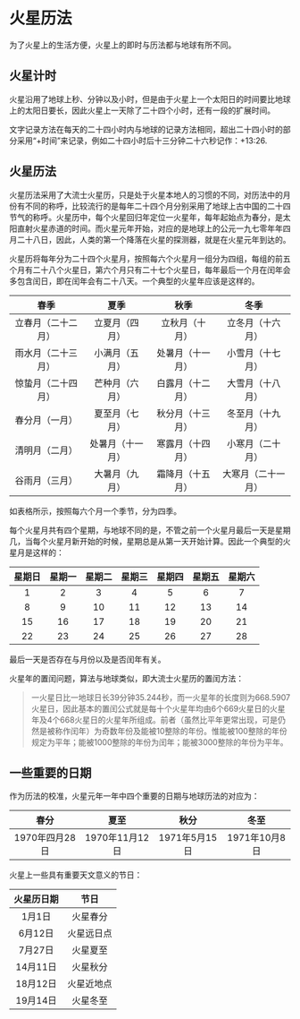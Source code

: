 # 火星历法

为了火星上的生活方便，火星上的即时与历法都与地球有所不同。

## 火星计时

火星沿用了地球上秒、分钟以及小时，但是由于火星上一个太阳日的时间要比地球上的太阳日要长，因此火星上一天除了二十四个小时，还有一段的扩展时间。

文字记录方法在每天的二十四小时内与地球的记录方法相同，超出二十四小时的部分采用“+时间”来记录，例如二十四小时后十三分钟二十六秒记作：+13:26. 


## 火星历法

火星历法采用了大流士火星历，只是处于火星本地人的习惯的不同，对历法中的月份有不同的称呼，比较流行的是每年二十四个月分别采用了地球上古中国的二十四节气的称呼。火星历中，每个火星回归年定位一火星年，每年起始点为春分，是太阳直射火星赤道的时间。而火星元年开始，对应的是地球上的公元一九七零年年四月二十八日，因此，人类的第一个降落在火星的探测器，就是在火星元年到达的。

火星历将每年分为二十四个火星月，按照每六个火星月一组分为四组，每组的前五个月有二十八个火星日，第六个月只有二十七个火星日，每年最后一个月在闰年会多包含闰日，即在闰年会有二十八天。一个典型的火星年应该是这样的。

|        春季        |       夏季       |       秋季       |        冬季        |
|:------------------:|:----------------:|:----------------:|:------------------:|
| 立春月（二十二月） |  立夏月（四月）  |  立秋月（十月）  |  立冬月（十六月）  |
| 雨水月（二十三月） |  小满月（五月）  | 处暑月（十一月） |  小雪月（十七月）  |
| 惊蛰月（二十四月） |  芒种月（六月）  | 白露月（十二月） |  大雪月（十八月）  |
|   春分月（一月）   |  夏至月（七月）  | 秋分月（十三月） |  冬至月（十九月）  |
|   清明月（二月）   | 处暑月（十一月） | 寒露月（十四月） |  小寒月（二十月）  |
|   谷雨月（三月）   |  大暑月（九月）  | 霜降月（十五月） | 大寒月（二十一月） |

如表格所示，按照每六个月一个季节，分为四季。


每个火星月共有四个星期，与地球不同的是，不管之前一个火星月最后一天是星期几，当每个火星月新开始的时候，星期总是从第一天开始计算。因此一个典型的火星月是这样的：

| 星期日 | 星期一 | 星期二 | 星期三 | 星期四 | 星期五 | 星期六 |
|:------:|:------:|:------:|:------:|:------:|:------:|:------:|
|    1   |    2   |    3   |    4   |    5   |    6   |    7   |
|    8   |    9   |   10   |   11   |   12   |   13   |   14   |
|   15   |   16   |   17   |   18   |   19   |   20   |   21   |
|   22   |   23   |   24   |   25   |   26   |   27   |   28   |

最后一天是否存在与月份以及是否闰年有关。

火星年的置闰问题，算法与地球类似，即大流士火星历的置闰方法：

> 一火星日比一地球日长39分钟35.244秒，而一火星年的长度则为668.5907火星日，因此基本的置闰公式就是每十个火星年均由6个669火星日的火星年及4个668火星日的火星年所组成。前者（虽然比平年更常出现，可是仍然是被称作闰年）为奇数年份及能被10整除的年份。惟能被100整除的年份规定为平年；能被1000整除的年份为闰年；能被3000整除的年份为平年。


## 一些重要的日期


作为历法的校准，火星元年一年中四个重要的日期与地球历法的对应为：

|      春分      |      夏至      |      秋分     |      冬至     |
|:--------------:|:--------------:|:-------------:|:-------------:|
| 1970年四月28日 | 1970年11月12日 | 1971年5月15日 | 1971年10月8日 |


火星上一些具有重要天文意义的节日：

| 火星历日期 |    节日    |
|:----------:|:----------:|
|   1月1日   |  火星春分  |
|   6月12日  | 火星远日点 |
|   7月27日  |  火星夏至  |
|  14月11日  |  火星秋分  |
|  18月12日  |  火星近地点 |
|  19月14日  |  火星冬至  |






